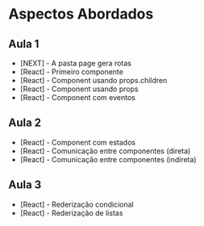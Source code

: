 # Aspectos Abordados

## Aula 1
- [NEXT] - A pasta page gera rotas
- [React] - Primeiro componente
- [React] - Component usando props.children
- [React] - Component usando props
- [React] - Component com eventos

## Aula 2
- [React] - Component com estados
- [React] - Comunicação entre componentes (direta)
- [React] - Comunicação entre componentes (indireta)

## Aula 3
- [React] - Rederização condicional
- [React] - Rederização de listas